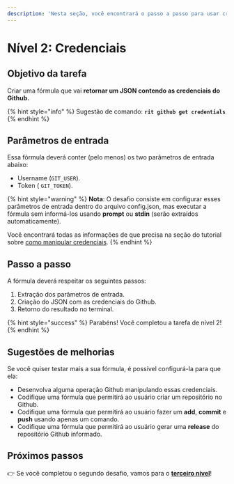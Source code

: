 ```yaml
---
description: 'Nesta seção, você encontrará o passo a passo para usar credenciais no Ritchie.'
---
```


# Nível 2: Credenciais

## Objetivo da tarefa

Criar uma fórmula que vai **retornar um JSON contendo as credenciais do Github.**

{% hint style="info" %}
Sugestão de comando: **`rit github get credentials`**
{% endhint %}

## Parâmetros de entrada

Essa fórmula deverá conter \(pelo menos\) os two parâmetros de entrada abaixo:

* Username \(`GIT_USER`\).
* Token \( `GIT_TOKEN`\).

{% hint style="warning" %}
**Nota**: O desafio consiste em configurar esses parâmetros de entrada dentro do arquivo config.json, mas executar a fórmula sem informá-los usando **prompt** ou **stdin** \(serão extraídos automaticamente\).

Você encontrará todas as informações de que precisa na seção do tutorial sobre [como manipular credenciais](https://docs.ritchiecli.io/v/v2.0-pt/tutoriais/lista-de-comandos).
{% endhint %}

## Passo a passo

A fórmula deverá respeitar os seguintes passos:

1. Extração dos parâmetros de entrada. 
2. Criação do JSON com as credenciais do Github. 
3. Retorno do resultado no terminal.

{% hint style="success" %}
Parabéns! Você completou a tarefa de nível 2!
{% endhint %}

## Sugestões de melhorias

Se você quiser testar mais a sua fórmula, é possível configurá-la para que ela:

* Desenvolva alguma operação Github manipulando essas credenciais. 
* Codifique uma fórmula que permitirá ao usuário criar um repositório no Github. 
* Codifique uma fórmula que permitirá ao usuário fazer um **add**, **commit** e **push** usando apenas um comando. 
* Codifique uma fórmula que permitirá ao usuário gerar uma **release** do repositório Github informado.

## Próximos passos 

👉 Se você completou o segundo desafio, vamos para o [**terceiro nível**](nivel-3.md)!

